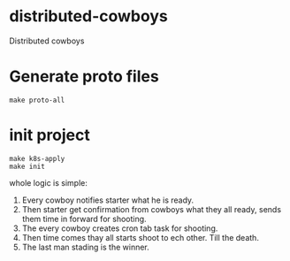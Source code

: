 # distributed-cowboys
Distributed cowboys


# Generate proto files
```
make proto-all
```

# init project
```
make k8s-apply
make init
```

whole logic is simple:
1. Every cowboy notifies starter what he is ready.
2. Then starter get confirmation from cowboys what they all ready, sends them time in forward for shooting.
3. The every cowboy creates cron tab task for shooting.
4. Then time comes thay all starts shoot to ech other. Till the death.
5. The last man stading is the winner.
